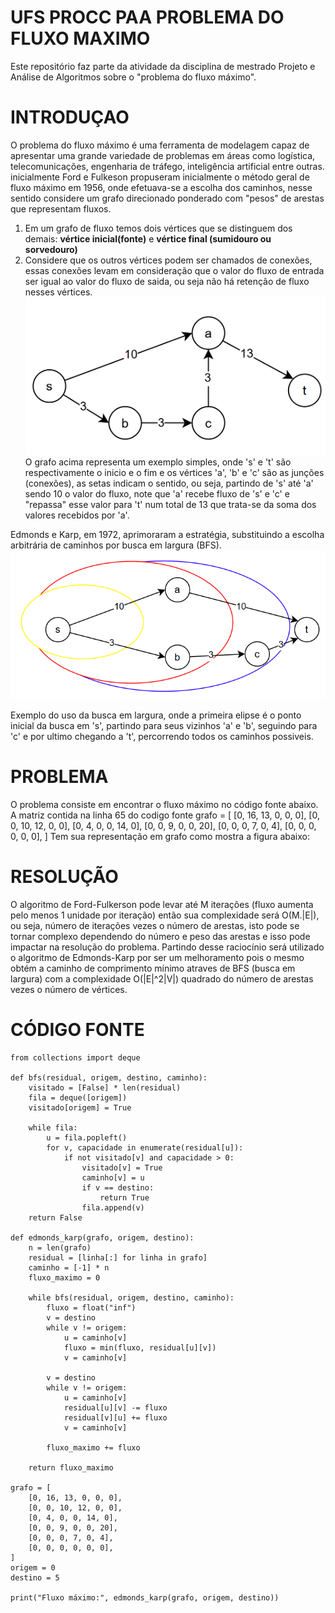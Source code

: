 # UFS PROCC PAA PROBLEMA DO FLUXO MAXIMO
Este repositório faz parte da atividade da disciplina de mestrado Projeto e Análise de Algoritmos sobre o "problema do fluxo máximo".

# INTRODUÇAO
O problema do fluxo máximo é uma ferramenta de modelagem capaz de apresentar uma grande variedade de problemas em áreas como logística, telecomunicações, engenharia de tráfego, inteligência artificial entre outras. inicialmente Ford e Fulkeson propuseram inicialmente o método geral de fluxo máximo em 1956, onde efetuava-se a escolha dos caminhos, nesse sentido considere um grafo direcionado ponderado com "pesos" de arestas que representam fluxos.
1. Em um grafo de fluxo temos dois vértices que se distinguem dos demais: **vértice inicial(fonte)** e **vértice final (sumidouro ou sorvedouro)**
2. Considere que os outros vértices podem ser chamados de conexões, essas conexões levam em consideração que o valor do fluxo de entrada ser igual ao valor do fluxo de saida, ou seja não há retenção de fluxo nesses vértices.
![Imagem grafo junções](https://github.com/MarcioUfs/UFS-PROCC-PAA-PROBLEMA-DO-FLUXO-MAXIMO/blob/main/1-fluxoJuncoes.png)
O grafo acima representa um exemplo simples, onde 's' e 't' são respectivamente o inicio e o fim e os vértices 'a', 'b' e 'c' são as junções (conexões), as setas indicam o sentido, ou seja, partindo de 's' até 'a' sendo 10 o valor do fluxo, note que 'a' recebe fluxo de 's' e 'c' e "repassa" esse valor para 't' num total de 13 que trata-se da soma dos valores recebidos por 'a'.

Edmonds e Karp, em 1972, aprimoraram a estratégia, substituindo a escolha arbitrária de caminhos por busca em largura (BFS).
![Imagem grafo BFS](https://github.com/MarcioUfs/UFS-PROCC-PAA-PROBLEMA-DO-FLUXO-MAXIMO/blob/main/2-BFSGrafoEdmondsKarp.png)

Exemplo do uso da busca em largura, onde a primeira elipse é o ponto inicial da busca em 's', partindo para seus vizinhos 'a' e 'b', seguindo para 'c' e por ultimo chegando a 't', percorrendo todos os caminhos possiveis. 
# PROBLEMA
O problema consiste em encontrar o fluxo máximo no código fonte abaixo. A matriz contida na linha 65 do codigo fonte
grafo = [
    [0, 16, 13, 0, 0, 0],
    [0, 0, 10, 12, 0, 0],
    [0, 4, 0, 0, 14, 0],
    [0, 0, 9, 0, 0, 20],
    [0, 0, 0, 7, 0, 4],
    [0, 0, 0, 0, 0, 0],
] 
Tem sua representação em grafo como mostra a figura abaixo:

# RESOLUÇÃO
O algoritmo de Ford-Fulkerson pode levar até M iterações (fluxo aumenta pelo menos 1 unidade por iteração) então sua complexidade será O(M.|E|), ou seja, número de iterações vezes o número de arestas, isto pode se tornar complexo dependendo do número e peso das arestas e isso pode impactar na resolução do problema. Partindo desse raciocínio será utilizado o algoritmo de Edmonds-Karp por ser um melhoramento pois o mesmo obtém a caminho de comprimento mínimo atraves de BFS (busca em largura) com a complexidade O(|E|^2|V|) quadrado do número de arestas vezes o número de vértices.
# CÓDIGO FONTE

```
from collections import deque

def bfs(residual, origem, destino, caminho):
    visitado = [False] * len(residual)
    fila = deque([origem])
    visitado[origem] = True

    while fila:
        u = fila.popleft()
        for v, capacidade in enumerate(residual[u]):
            if not visitado[v] and capacidade > 0:
                visitado[v] = True
                caminho[v] = u
                if v == destino:
                    return True
                fila.append(v)
    return False

def edmonds_karp(grafo, origem, destino):
    n = len(grafo)
    residual = [linha[:] for linha in grafo]
    caminho = [-1] * n
    fluxo_maximo = 0

    while bfs(residual, origem, destino, caminho):
        fluxo = float("inf")
        v = destino
        while v != origem:
            u = caminho[v]
            fluxo = min(fluxo, residual[u][v])
            v = caminho[v]

        v = destino
        while v != origem:
            u = caminho[v]
            residual[u][v] -= fluxo
            residual[v][u] += fluxo
            v = caminho[v]

        fluxo_maximo += fluxo

    return fluxo_maximo

grafo = [
    [0, 16, 13, 0, 0, 0],
    [0, 0, 10, 12, 0, 0],
    [0, 4, 0, 0, 14, 0],
    [0, 0, 9, 0, 0, 20],
    [0, 0, 0, 7, 0, 4],
    [0, 0, 0, 0, 0, 0],
]
origem = 0
destino = 5

print("Fluxo máximo:", edmonds_karp(grafo, origem, destino))
```

